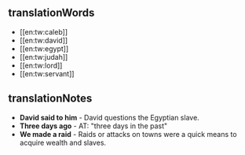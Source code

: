 ## translationWords

* [[en:tw:caleb]]
* [[en:tw:david]]
* [[en:tw:egypt]]
* [[en:tw:judah]]
* [[en:tw:lord]]
* [[en:tw:servant]]

## translationNotes

* **David said to him** - David questions the Egyptian slave.
* **Three days ago** - AT: "three days in the past"
* **We made a raid** - Raids or attacks on towns were a quick means to acquire wealth and slaves.
